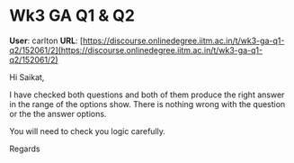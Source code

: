 # Wk3 GA Q1 & Q2

**User**: carlton
**URL**: [https://discourse.onlinedegree.iitm.ac.in/t/wk3-ga-q1-q2/152061/2](https://discourse.onlinedegree.iitm.ac.in/t/wk3-ga-q1-q2/152061/2)

Hi Saikat,

I have checked both questions and both of them produce the right answer in the range of the options show. There is nothing wrong with the question or the the answer options.

You will need to check you logic carefully.

Regards
